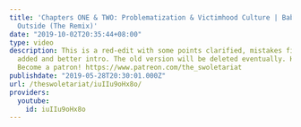 ```yaml
---
title: 'Chapters ONE & TWO: Problematization & Victimhood Culture | Baby, It''s Dumb
  Outside (The Remix)'
date: "2019-10-02T20:35:44+08:00"
type: video
description: This is a red-edit with some points clarified, mistakes fixed, music
  added and better intro. The old version will be deleted eventually. Hope you like!
  Become a patron! https://www.patreon.com/the_swoletariat
publishdate: "2019-05-28T20:30:01.000Z"
url: /theswoletariat/iuIIu9oHx8o/
providers:
  youtube:
    id: iuIIu9oHx8o
---
```


